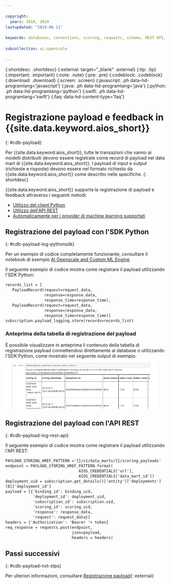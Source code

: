```yaml
---

copyright:
  years: 2018, 2019
lastupdated: "2019-06-11"

keywords: databases, connections, scoring, requests, schema, REST API, API

subcollection: ai-openscale

---
```


{:shortdesc: .shortdesc}
{:external: target="_blank" .external}
{:tip: .tip}
{:important: .important}
{:note: .note}
{:pre: .pre}
{:codeblock: .codeblock}
{:download: .download}
{:screen: .screen}
{:javascript: .ph data-hd-programlang='javascript'}
{:java: .ph data-hd-programlang='java'}
{:python: .ph data-hd-programlang='python'}
{:swift: .ph data-hd-programlang='swift'}
{:faq: data-hd-content-type='faq'}

# Registrazione payload e feedback in {{site.data.keyword.aios_short}}
{: #cdb-payload}

Per {{site.data.keyword.aios_short}}, tutte le transazioni che vanno ai modelli distribuiti devono essere registrate come record di payload nel data mart di {{site.data.keyword.aios_short}}. I payload di input e output (richieste e risposte) devono essere nel formato richiesto da {{site.data.keyword.aios_short}} come descritto nelle specifiche.
{: shortdesc}

{{site.data.keyword.aios_short}} supporta la registrazione di payload e feedback attraverso i seguenti metodi:

- [Utilizzo del client Python](/docs/services/ai-openscale?topic=ai-openscale-cdb-payload#cdb-payload-log-pythonsdk)
- [Utilizzo dell'API REST ](/docs/services/ai-openscale?topic=ai-openscale-cdb-payload#cdb-payload-log-rest-api)
- [Automaticamente per i provider di machine learning supportati](/docs/services/ai-openscale?topic=ai-openscale-fmrk-workaround-pyld-lg)

## Registrazione del payload con l'SDK Python
{: #cdb-payload-log-pythonsdk}

Per un esempio di codice completamente funzionante, consultare il notebook di esempio [AI Openscale and Custom ML Engine](https://github.com/pmservice/ai-openscale-tutorials/blob/master/notebooks/AI%20OpenScale%20and%20Custom%20ML%20Engine.ipynb).

Il seguente esempio di codice mostra come registrare il payload utilizzando l'SDK Python:

```
records_list = [
   PayloadRecord(request=request_data, 
                 response=response_data,
                 response_time=response_time), 
   PayloadRecord(request=request_data,
                 response=response_data,
                 response_time=response_time)]
subscription.payload_logging.store(records=records_list)
```

### Anteprima della tabella di registrazione del payload

È possibile visualizzare in anteprima il contenuto della tabella di registrazione payload connettendosi direttamente al database o utilizzando l'SDK Python, come mostrato nel seguente output di esempio. 

![output di esempio SDK Python di tabella di registrazione payload](images/wosntbok.png)


## Registrazione del payload con l'API REST
{: #cdb-payload-log-rest-api}

Il seguente esempio di codice mostra come registrare il payload utilizzando l'API REST:

```
PAYLOAD_STORING_HREF_PATTERN ='{}/v1/data_marts/{}/scoring_payloads'
endpoint = PAYLOAD_STORING_HREF_PATTERN.format(
                                AIOS_CREDENTIALS['url'], 
                                AIOS_CREDENTIALS['data_mart_id'])
deployment_uid = subscription.get_details()['entity']['deployments'][0]['deployment_id']
payload = [{'binding_id': binding_uid, 
            'deployment_id': deployment_uid,
            'subscription_id': subscription.uid,
            'scoring_id': scoring_uid,
            'response': response_data,
            'request': request_data}]
headers = {'Authorization': 'Bearer '+ token}
req_response = requests.post(endpoint, 
                             json=payload,
                             headers = headers)
```



## Passi successivi
{: #cdb-payload-nxt-stps}

Per ulteriori informazioni, consultare [Registrazione payload](http://aiopenscale-api.mybluemix.net/#/Payload%20Logging%20(Public%20API)/publishScoringPayload){: external}


